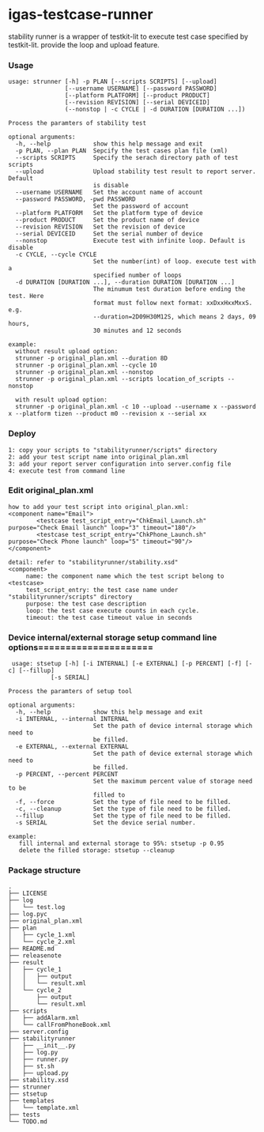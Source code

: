igas-testcase-runner
==========

stability runner is a wrapper of testkit-lit to execute test case specified by testkit-lit.
provide the loop and upload feature.

### Usage
    usage: strunner [-h] -p PLAN [--scripts SCRIPTS] [--upload]
                    [--username USERNAME] [--password PASSWORD]
                    [--platform PLATFORM] [--product PRODUCT]
                    [--revision REVISION] [--serial DEVICEID]
                    (--nonstop | -c CYCLE | -d DURATION [DURATION ...])

    Process the paramters of stability test

    optional arguments:
      -h, --help            show this help message and exit
      -p PLAN, --plan PLAN  Sepcify the test cases plan file (xml)
      --scripts SCRIPTS     Specify the serach directory path of test scripts
      --upload              Upload stability test result to report server. Default
                            is disable
      --username USERNAME   Set the account name of account
      --password PASSWORD, -pwd PASSWORD
                            Set the password of account
      --platform PLATFORM   Set the platform type of device
      --product PRODUCT     Set the product name of device
      --revision REVISION   Set the revision of device
      --serial DEVICEID     Set the serial number of device
      --nonstop             Execute test with infinite loop. Default is disable
      -c CYCLE, --cycle CYCLE
                            Set the number(int) of loop. execute test with a
                            specified number of loops
      -d DURATION [DURATION ...], --duration DURATION [DURATION ...]
                            The minumum test duration before ending the test. Here
                            format must follow next format: xxDxxHxxMxxS. e.g.
                            --duration=2D09H30M12S, which means 2 days, 09 hours,
                            30 minutes and 12 seconds

    example:
      without result upload option:
      strunner -p original_plan.xml --duration 8D 
      strunner -p original_plan.xml --cycle 10
      strunner -p original_plan.xml --nonstop
      strunner -p original_plan.xml --scripts location_of_scripts --nonstop

      with result upload option:
      strunner -p original_plan.xml -c 10 --upload --username x --password x --platform tizen --product m0 --revision x --serial xx


### Deploy

    1: copy your scripts to "stabilityrunner/scripts" directory
    2: add your test script name into original_plan.xml
    3: add your report server configuration into server.config file
    4: execute test from command line


### Edit original_plan.xml
    how to add your test script into original_plan.xml:
    <component name="Email">
            <testcase test_script_entry="ChkEmail_Launch.sh" purpose="Check Email launch" loop="3" timeout="180"/>
            <testcase test_script_entry="ChkPhone_Launch.sh" purpose="Check Phone launch" loop="5" timeout="90"/>
    </component>

    detail: refer to "stabilityrunner/stability.xsd"
    <component>
         name: the component name which the test script belong to
    <testcase>
         test_script_entry: the test case name under "stabilityrunner/scripts" directory
         purpose: the test case description
         loop: the test case execute counts in each cycle.
         timeout: the test case timeout value in seconds


### Device internal/external storage setup command line options=====================
     usage: stsetup [-h] [-i INTERNAL] [-e EXTERNAL] [-p PERCENT] [-f] [-c] [--fillup]
                [-s SERIAL]

    Process the paramters of setup tool

    optional arguments:
      -h, --help            show this help message and exit
      -i INTERNAL, --internal INTERNAL
                            Set the path of device internal storage which need to
                            be filled.
      -e EXTERNAL, --external EXTERNAL
                            Set the path of device external storage which need to
                            be filled.
      -p PERCENT, --percent PERCENT
                            Set the maximum percent value of storage need to be
                            filled to
      -f, --force           Set the type of file need to be filled.
      -c, --cleanup         Set the type of file need to be filled.
      --fillup              Set the type of file need to be filled.
      -s SERIAL             Set the device serial number.

    example:
       fill internal and external storage to 95%: stsetup -p 0.95
       delete the filled storage: stsetup --cleanup

### Package structure

    .
    ├── LICENSE
    ├── log
    │   └── test.log
    ├── log.pyc
    ├── original_plan.xml
    ├── plan
    │   ├── cycle_1.xml
    │   └── cycle_2.xml
    ├── README.md
    ├── releasenote
    ├── result
    │   ├── cycle_1
    │   │   ├── output
    │   │   └── result.xml
    │   └── cycle_2
    │       ├── output
    │       └── result.xml
    ├── scripts
    │   ├── addAlarm.xml
    │   └── callFromPhoneBook.xml
    ├── server.config
    ├── stabilityrunner
    │   ├── __init__.py
    │   ├── log.py
    │   ├── runner.py
    │   ├── st.sh
    │   ├── upload.py
    ├── stability.xsd
    ├── strunner
    ├── stsetup
    ├── templates
    │   └── template.xml
    ├── tests
    └── TODO.md
